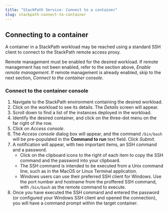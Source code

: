 ```yaml
---
title: "StackPath Service: Connect to a container"
slug: stackpath-connect-to-container
---
```



## Connecting to a container

A container in a StackPath workload may be reached using a standard SSH client to connect to the StackPath remote access proxy.

Remote management must be enabled for the desired workload.  If remote management has not been enabled, refer to the section above, *Enable remote management*.  If remote management is already enabled, skip to the next section, *Connect to the container console*.

### Connect to the container console

1. Navigate to the StackPath environment containing the desired workload.
1. Click on the workload to see its details.  The *Details* screen will appear.
1. Scroll down to find a list of the instances deployed in the workload.
1. Identify the desired container, and click on the three-dot menu on the far right of the row.
1. Click on *Access console*.
1. The *Access console* dialog box will appear, and the command `/bin/bash` will be pre-populated in the **Command to run** text field.  Click *Submit*.
1. A notification will appear, with two important items, an SSH command and a password.
   - Click on the clipboard icons to the right of each item to copy the SSH command and the password into your clipboard.
   - The SSH command is intended to be executed from a Unix command line, such as in the MacOS or Linux Terminal application.
   - Windows users can use their preferred SSH client for Windows. Use the port number and hostname from the proffered SSH command, with `/bin/bash` as the remote command to execute.
1. Once you have executed the SSH command and entered the password (or configured your Windows SSH client and opened the connection), you will have a command prompt within the target container.
